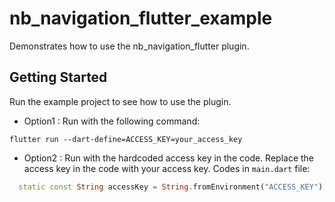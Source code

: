 # nb_navigation_flutter_example

Demonstrates how to use the nb_navigation_flutter plugin.

## Getting Started
Run the example project to see how to use the plugin.
* Option1 : Run with the following command:
```shell
flutter run --dart-define=ACCESS_KEY=your_access_key
```
* Option2 : Run with the hardcoded access key in the code.
  Replace the access key in the code with your access key.
Codes in `main.dart` file:
```dart
  static const String accessKey = String.fromEnvironment("ACCESS_KEY");
```


